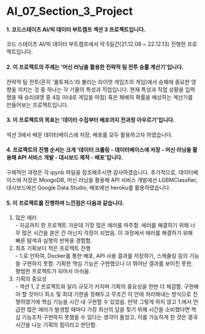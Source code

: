 # AI_07_Section_3_Project
#### 1. 코드스테이츠 AI/빅 데이터 부트캠프 섹션 3 프로젝트입니다.  
코드 스테이츠 AI/빅 데이터 부트캠프에서 약 5일간(21.12.08 ~ 22.12.13) 진행한 프로젝트입니다.

#### 2. 이 프로젝트의 주제는 '머신 러닝을 활용한 전략적 팀 전투 승률 계산기'입니다.  
전략적 팀 전투(흔히 '롤토체스'라 불리는 라이엇 게임즈의 게임)에서 승패에 중요한 영향을 끼치는 것 중 하나는 각 기물의 특성과 직업입니다. 현재 특성과 직업 상황을 입력했을 때 승리(8명 중 4등 이내로 게임을 마침) 혹은 패배의 확률을 예상하는 계산기를 만들어보는 프로젝트입니다.

#### 3. 이 프로젝트의 목표는 '데이터 수집부터 배포까지 전과정 아우르기'입니다.  
섹션 3에서 배운 데이터베이스에 저장, 배포를 모두 활용하고자 하였습니다.

#### 4. 프로젝트의 진행 순서는 크게 '데이터 크롤링 - 데이터베이스에 저장 - 머신 러닝을 활용해 API 서비스 개발 - 대시보드 제작 - 배포'입니다.  
구체적인 과정은 각 ipynb 파일을 참조해주시면 감사하겠습니다. 추가적으로, 데이터베이스에 저장은 MongoDB, 머신 러닝을 활용해 API 서비스 개발에선 LGBMClassfier, 대시보드에선 Google Data Studio, 배포에선 heroku를 활용하였습니다.

#### 5. 이 프로젝트를 진행하며 느낀점은 다음과 같습니다.  
  1. 많은 에러    
    - 지금까지 한 프로젝트 가운데 가장 많은 에러를 마주함. 에러를 해결하기 위해 너무 많은 시간을 쏟은 건 아닌지 걱정이 되었음. 이 과정에서 에러를 해결하기 위해 빠른 탐색과 실행의 반복을 경험함.
  2. 최초 기획보다 적은 프로젝트 진행  
    - 1.로 인하여, Docker를 통한 배포, API 사용 결과를 저장하기, 스케쥴링 등의 기능을 구현하지 못함. 기획한 핵심 기능은 구현했으나 더 뛰어난 결과를 보이진 못한, 평범한 프로젝트가 되어서 아쉬움.  
  3. 기획의 중요성  
    - 섹션 1, 2 프로젝트와 달리 규모가 커지며 기획의 중요성을 한번 더 체감함. 구현해야 할 것마다 최소 및 최대 기한을 정해두고 무조건 이 안에 처리해내는 방식으로 진행하였기에 핵심 기능을 시간 내 구현할 수 있었음. 만약 그렇게 하지 않고 1.에서 언급한 많은 에러가 발생할 때마다 가장 최선의 답을 찾기 위해 시간을 소비했다면 핵심 기능조차 구현하지 못했을 수 있다는 생각이 들었고, 이를 가능하게 한 것은 결국 시간을 나눈 기획의 힘이라고 판단함. 
